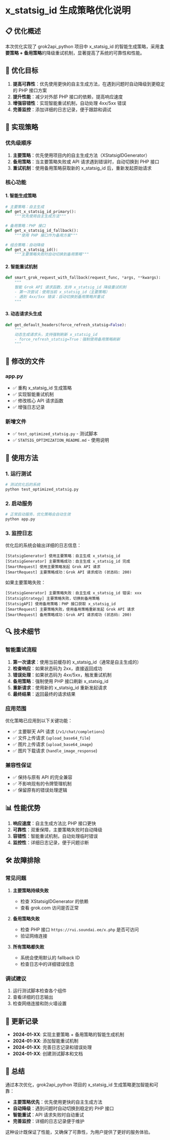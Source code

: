 # x_statsig_id 生成策略优化说明

## 📋 优化概述

本次优化实现了 grok2api_python 项目中 x_statsig_id 的智能生成策略，采用**主要策略 + 备用策略**的降级重试机制，显著提高了系统的可靠性和性能。

## 🎯 优化目标

1. **提高可靠性**：优先使用更快的自主生成方法，在遇到问题时自动降级到更稳定的 PHP 接口方案
2. **提升性能**：减少对外部 PHP 接口的依赖，提高响应速度
3. **增强容错性**：实现智能重试机制，自动处理 4xx/5xx 错误
4. **完善监控**：添加详细的日志记录，便于跟踪和调试

## 🔧 实现策略

### 优先级顺序

1. **主要策略**：优先使用项目内的自主生成方法（XStatsigIDGenerator）
2. **备用策略**：当主要策略失败或 API 请求遇到错误时，自动切换到 PHP 接口
3. **重试机制**：使用备用策略获取新的 x_statsig_id 后，重新发起原始请求

### 核心功能

#### 1. 智能生成策略

```python
# 主要策略：自主生成
def get_x_statsig_id_primary():
    """优先使用自主生成方法"""
    
# 备用策略：PHP 接口
def get_x_statsig_id_fallback():
    """使用 PHP 接口作为备用方案"""
    
# 组合策略：自动降级
def get_x_statsig_id():
    """主要策略失败时自动切换到备用策略"""
```

#### 2. 智能重试机制

```python
def smart_grok_request_with_fallback(request_func, *args, **kwargs):
    """
    智能 Grok API 请求函数，支持 x_statsig_id 降级重试机制
    - 第一次尝试：使用当前 x_statsig_id（主要策略）
    - 遇到 4xx/5xx 错误：自动切换到备用策略并重试
    """
```

#### 3. 动态请求头生成

```python
def get_default_headers(force_refresh_statsig=False):
    """
    动态生成请求头，支持强制刷新 x_statsig_id
    - force_refresh_statsig=True：强制使用备用策略刷新
    """
```

## 📁 修改的文件

### app.py
- ✅ 重构 x_statsig_id 生成策略
- ✅ 实现智能重试机制
- ✅ 修改核心 API 请求函数
- ✅ 增强日志记录

### 新增文件
- ✅ `test_optimized_statsig.py` - 测试脚本
- ✅ `STATSIG_OPTIMIZATION_README.md` - 使用说明

## 🚀 使用方法

### 1. 运行测试

```bash
# 测试优化后的系统
python test_optimized_statsig.py
```

### 2. 启动服务

```bash
# 正常启动服务，优化策略会自动生效
python app.py
```

### 3. 监控日志

优化后的系统会输出详细的日志信息：

```
[StatsigGenerator] 使用主要策略：自主生成 x_statsig_id
[StatsigGenerator] 主要策略成功：自主生成 x_statsig_id 完成
[SmartRequest] 使用主要策略发起 Grok API 请求
[SmartRequest] 主要策略成功：Grok API 请求成功 (状态码: 200)
```

如果主要策略失败：

```
[StatsigGenerator] 主要策略失败：自主生成 x_statsig_id 错误: xxx
[StatsigStrategy] 主要策略失败，切换到备用策略
[StatsigAPI] 使用备用策略：PHP 接口获取 x_statsig_id
[SmartRequest] 主要策略失败，使用备用策略重新发起 Grok API 请求
[SmartRequest] 备用策略成功：Grok API 请求成功 (状态码: 200)
```

## 🔍 技术细节

### 智能重试流程

1. **第一次请求**：使用当前缓存的 x_statsig_id（通常是自主生成的）
2. **检查响应**：如果状态码为 2xx，直接返回成功
3. **错误处理**：如果状态码为 4xx/5xx，触发重试机制
4. **备用策略**：强制使用 PHP 接口刷新 x_statsig_id
5. **重新请求**：使用新的 x_statsig_id 重新发起请求
6. **最终结果**：返回最终的请求结果

### 应用范围

优化策略已应用到以下关键功能：

- ✅ 主要聊天 API 请求 (`/v1/chat/completions`)
- ✅ 文件上传请求 (`upload_base64_file`)
- ✅ 图片上传请求 (`upload_base64_image`)
- ✅ 图片下载请求 (`handle_image_response`)

### 兼容性保证

- ✅ 保持与原有 API 的完全兼容
- ✅ 不影响现有的令牌管理机制
- ✅ 保留原有的错误处理逻辑

## 📊 性能优势

1. **响应速度**：自主生成方法比 PHP 接口更快
2. **可靠性**：双重保障，主要策略失败时自动降级
3. **容错性**：智能重试机制，自动处理临时错误
4. **监控性**：详细日志记录，便于问题诊断

## 🛠️ 故障排除

### 常见问题

1. **主要策略持续失败**
   - 检查 XStatsigIDGenerator 的依赖
   - 查看 grok.com 访问是否正常

2. **备用策略失败**
   - 检查 PHP 接口 `https://rui.soundai.ee/x.php` 是否可访问
   - 验证网络连接

3. **所有策略都失败**
   - 系统会使用默认的 fallback ID
   - 检查日志中的详细错误信息

### 调试建议

1. 运行测试脚本检查各个组件
2. 查看详细的日志输出
3. 检查网络连接和防火墙设置

## 📝 更新记录

- **2024-01-XX**: 实现主要策略 + 备用策略的智能生成机制
- **2024-01-XX**: 添加智能重试机制
- **2024-01-XX**: 完善日志记录和错误处理
- **2024-01-XX**: 创建测试脚本和文档

## 🎉 总结

通过本次优化，grok2api_python 项目的 x_statsig_id 生成策略更加智能和可靠：

- **主要策略优先**：优先使用更快的自主生成方法
- **自动降级**：遇到问题时自动切换到稳定的 PHP 接口
- **智能重试**：API 请求失败时自动重试
- **完善监控**：详细的日志记录便于维护

这种设计既保证了性能，又确保了可靠性，为用户提供了更好的服务体验。
